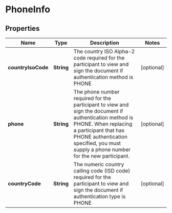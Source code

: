 
# PhoneInfo

## Properties
Name | Type | Description | Notes
------------ | ------------- | ------------- | -------------
**countryIsoCode** | **String** | The country ISO Alpha-2 code required for the participant to view and sign the document if authentication method is PHONE |  [optional]
**phone** | **String** | The phone number required for the participant to view and sign the document if authentication method is PHONE. When replacing a participant that has PHONE authentication specified, you must supply a phone number for the new participant. |  [optional]
**countryCode** | **String** | The numeric country calling code (ISD code) required for the participant to view and sign the document if authentication type is PHONE |  [optional]



